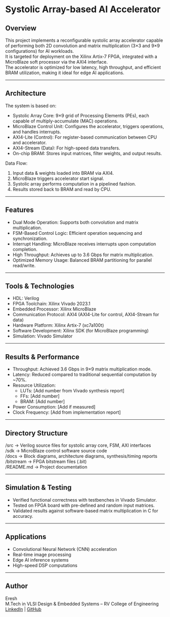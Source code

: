 # Systolic Array-based AI Accelerator

## Overview
This project implements a reconfigurable systolic array accelerator capable of performing both 2D convolution and matrix multiplication (3×3 and 9×9 configurations) for AI workloads.  
It is targeted for deployment on the Xilinx Artix-7 FPGA, integrated with a MicroBlaze soft processor via the AXI4 interface.  
The accelerator is optimized for low latency, high throughput, and efficient BRAM utilization, making it ideal for edge AI applications.

---

## Architecture
The system is based on:
- Systolic Array Core: 9×9 grid of Processing Elements (PEs), each capable of multiply-accumulate (MAC) operations.
- MicroBlaze Control Unit: Configures the accelerator, triggers operations, and handles interrupts.
- AXI4-Lite (Control): For register-based communication between CPU and accelerator.
- AXI4-Stream (Data): For high-speed data transfers.
- On-chip BRAM: Stores input matrices, filter weights, and output results.

Data Flow:
1. Input data & weights loaded into BRAM via AXI4.
2. MicroBlaze triggers accelerator start signal.
3. Systolic array performs computation in a pipelined fashion.
4. Results stored back to BRAM and read by CPU.

---

## Features
- Dual Mode Operation: Supports both convolution and matrix multiplication.
- FSM-Based Control Logic: Efficient operation sequencing and synchronization.
- Interrupt Handling: MicroBlaze receives interrupts upon computation completion.
- High Throughput: Achieves up to 3.6 Gbps for matrix multiplication.
- Optimized Memory Usage: Balanced BRAM partitioning for parallel read/write.

---

## Tools & Technologies
- HDL: Verilog
- FPGA Toolchain: Xilinx Vivado 2023.1
- Embedded Processor: Xilinx MicroBlaze
- Communication Protocol: AXI4 (AXI4-Lite for control, AXI4-Stream for data)
- Hardware Platform: Xilinx Artix-7 (xc7a100t)
- Software Development: Xilinx SDK (for MicroBlaze programming)
- Simulation: Vivado Simulator

---

## Results & Performance
- Throughput: Achieved 3.6 Gbps in 9×9 matrix multiplication mode.
- Latency: Reduced compared to traditional sequential computation by ~70%.
- Resource Utilization:
  - LUTs: [Add number from Vivado synthesis report]
  - FFs: [Add number]
  - BRAM: [Add number]
- Power Consumption: [Add if measured]
- Clock Frequency: [Add from implementation report]

---

## Directory Structure
/src        → Verilog source files for systolic array core, FSM, AXI interfaces  
/sdk        → MicroBlaze control software source code  
/docs       → Block diagrams, architecture diagrams, synthesis/timing reports  
/bitstream  → FPGA bitstream files (.bit)  
/README.md  → Project documentation  

---

## Simulation & Testing
- Verified functional correctness with testbenches in Vivado Simulator.
- Tested on FPGA board with pre-defined and random input matrices.
- Validated results against software-based matrix multiplication in C for accuracy.

---

## Applications
- Convolutional Neural Network (CNN) acceleration
- Real-time image processing
- Edge AI inference systems
- High-speed DSP computations

---

## Author
Eresh  
M.Tech in VLSI Design & Embedded Systems – RV College of Engineering  
[LinkedIn](https://linkedin.com/in/eresh-g-k-b97532244) | [GitHub](https://github.com/eresh-vlsi)
